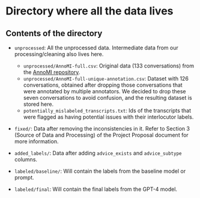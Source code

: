# Directory where all the data lives

## Contents of the directory
*   `unprocessed`: All the unprocessed data. Intermediate data from our processing/cleaning also lives here.
    *   `unprocessed/AnnoMI-full.csv`: Original data (133 conversations) from the [AnnoMI repository](https://github.com/uccollab/AnnoMI/tree/main).
    *   `unprocessed/AnnoMI-full-unique-annotation.csv`: Dataset with 126 conversations, obtained after dropping those conversations that were annotated by multiple annotators. We decided to drop these seven conversations to avoid confusion, and the resulting dataset is stored here.
    *   `potentially_mislabeled_transcripts.txt`: Ids of the transcripts that were flagged as having potential issues with their interlocutor labels.

*   `fixed/`: Data after removing the inconsistencies in it. Refer to Section 3 (Source of Data and Processing) of the Project Proposal document for more information.

*   `added_labels/`: Data after adding `advice_exists` and `advice_subtype` columns.

*   `labeled/baseline/`: Will contain the labels from the baseline model or prompt.

*   `labeled/final`: Will contain the final labels from the GPT-4 model.
